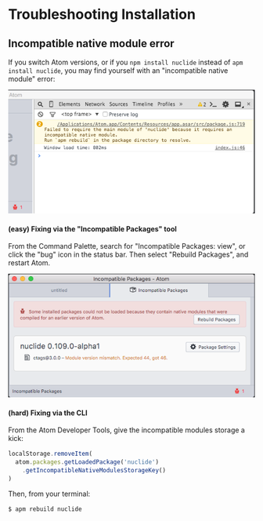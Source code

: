 Troubleshooting Installation
============================

## Incompatible native module error

If you switch Atom versions, or if you `npm install nuclide` instead of `apm install nuclide`, you may find yourself with an "incompatible native module" error:

!["incompatible native module" error](images/incompatible-native-module-error.png)

#### (easy) Fixing via the "Incompatible Packages" tool

From the Command Palette, search for "Incompatible Packages: view", or
click the "bug" icon in the status bar. Then select "Rebuild Packages", and restart Atom.

![incompatible packages view](images/incompatible-packages-view.png)

#### (hard) Fixing via the CLI

From the Atom Developer Tools, give the incompatible modules storage a kick:

```js
localStorage.removeItem(
  atom.packages.getLoadedPackage('nuclide')
    .getIncompatibleNativeModulesStorageKey()
)
```

Then, from your terminal:

```sh
$ apm rebuild nuclide
```
